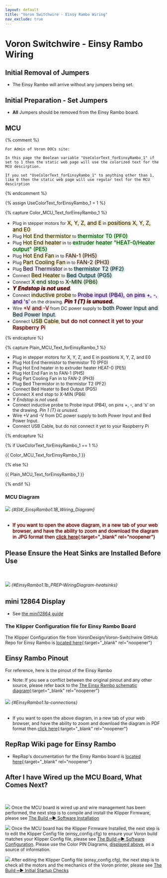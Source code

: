 ```yaml
---
layout: default
title: "Voron Switchwire - Einsy Rambo Wiring"
nav_exclude: true
---
```

<div>

<!--
To be able to supply the Voron user and Voron Helper staff with an easy access LINK for all diagrams, I tested
a couple of different methods.  I found one method that allowed the user to left-click on the diagram
and it would open the diagram up in the web browser. I choose to not use this method because ther would be
a lot of Voron users who probably would activate this by accident and then not beable to get themselves back.

The method I choose was one that will display the LINK symbol to the left of the diagram and without adding
any title text. I ended up using header 6 with a blank title and then I use a Kramdown Syntax for specifying
a Header ID.

If I use the GFM Parser for creating a header anchor with an empty title the static web page produced
DOES NOT show the LINK symbol to the left of the diagram. The Link is setup but only I can use it in the 
web page code. An outside Voron Helper could not access the Link Address.  The GFM Parser syntax for "header anchors" forces you to use a text in the title.  If you use a title text then the LINK symbol will be generated.

But with further reading I found that Kramdown Parser does allow a "title text of empty" which produces the LINK symbol to the left of the diagram and generates the LINK address that Voron Users and Voron Helpers can access by right-clicking on the LINK symbol. The documentation for this can be found at https://kramdown.gettalong.org/syntax.html#headers ; look for "Specifying a Header ID"
-->

</div>

# Voron Switchwire - Einsy Rambo Wiring

## Initial Removal of Jumpers

* The Einsy Rambo will arrive without any jumpers being set.

## Initial Preparation - Set Jumpers

* **All** Jumpers should be removed from the Einsy Rambo board.

## MCU

{% comment %}

    For Admin of Voron DOCs site:

    In this page the Boolean variable "UseColorText_forEinsyRambo_1" if set to 1 then the static web page will use the colorized text for the MCU descirption.

    If you set "UseColorText_forEinsyRambo_1" to anything other than 1, like 0 then the static web page will use regular text for the MCU descirption

{% endcomment %}

{% assign UseColorText_forEinsyRambo_1 = 1 %}

{% capture Color_MCU_Text_forEinsyRambo_1 %}

* Plug in stepper motors for <span style="text-shadow: 2px 2px 5px #cc9900; font-size: 125%;">X, Y, Z, and E</span> in <span style="text-shadow: 2px 2px 5px #cc9900; font-size: 125%;">positions X, Y, Z, and E0</span>
* Plug <span style="text-shadow: 2px 2px 5px #dcc623; font-size: 125%;">Hot End thermistor</span> to <span style="text-shadow: 2px 2px 5px #00ff00; font-size: 125%;">thermistor T0 (PF0)</span>
* Plug <span style="text-shadow: 2px 2px 5px #cc9900; font-size: 125%;">Hot End heater</span> in to <span style="text-shadow: 2px 2px 5px #00ff01; font-size: 125%;">extruder heater "HEAT-0/Heater output" (PE5)</span>
* Plug <span style="text-shadow: 2px 2px 5px #cc9900; font-size: 125%;">Hot End Fan</span> in to <span style="text-shadow: 2px 2px 5px #b8754b; font-size: 125%;">FAN-1 (PH5)</span>
* Plug <span style="text-shadow: 2px 2px 5px #cc9900; font-size: 125%;">Part Cooling Fan</span> in to <span style="text-shadow: 2px 2px 5px #b8754b; font-size: 125%;">FAN-2 (PH3)</span>
* Plug <span style="text-shadow: 2px 2px 5px #a286c0; font-size: 125%;">Bed Thermistor</span> in to <span style="text-shadow: 2px 2px 5px #0c7b84; font-size: 125%;">thermistor T2 (PF2)</span>
* Connect <span style="text-shadow: 2px 2px 5px #cc9900; font-size: 125%;">Bed Heater</span> to <span style="text-shadow: 2px 2px 5px #0e7a86; font-size: 125%;">Bed Output (PG5)</span>
* Connect <span style="text-shadow: 2px 2px 5px #58b946; font-size: 125%;">X end stop</span> to <span style="text-shadow: 2px 2px 5px #58b946; font-size: 125%;">X-MIN (PB6)</span>
* **_<span style="text-shadow: 0 0 3px #FF0000; font-size: 125%;">Y Endstop is not used</span>._**
* Connect <span style="text-shadow: 2px 2px 5px #cc9900; font-size: 125%;">inductive probe</span> to <span style="text-shadow: 2px 2px 5px #710aef; font-size: 125%;">Probe input (PB4), on pins +, -, and 's'</span> on the drawing.  **_<span style="text-shadow: 0 0 3px #FF0000; font-size: 125%;">Pin 1 (T) is unused.</span>_**
* Wire <span style="text-shadow: 2px 2px 5px red; font-size: 125%;">+V and -V</span> from DC power supply to <span style="text-shadow: 2px 2px 5px #4c959c; font-size: 125%;">both Power Input and Bed Power Input</span>.
* Connect <span style="text-shadow: 2px 2px 5px #cc9900; font-size: 125%;">USB Cable</span>, <span style="text-shadow: 0 0 3px #FF0000; font-size: 125%;">but do not connect it yet to your Raspberry Pi</span>

{% endcapture %}

{% capture Plain_MCU_Text_forEinsyRambo_1 %}

* Plug in stepper motors for X, Y, Z, and E in positions X, Y, Z, and E0
* Plug Hot End thermistor to thermistor T0 (PF0)
* Plug Hot End heater in to extruder heater HEAT-0 (PE5)
* Plug Hot End Fan in to FAN-1 (PH5)
* Plug Part Cooling Fan in to FAN-2 (PH3)
* Plug Bed Thermistor in to thermistor T2 (PF2)
* Connect Bed Heater to Bed Output (PG5)
* Connect X end stop to X-MIN (PB6)
* _Y Endstop is not used._
* Connect inductive probe to Probe input (PB4), on pins +, -, and 's' on the drawing.  _Pin 1 (T) is unused._
* Wire +V and -V from DC power supply to both Power Input and Bed Power Input.
* Connect USB Cable, but do not connect it yet to your Raspberry Pi

{% endcapture %}

{% if UseColorText_forEinsyRambo_1 == 1 %}

{{ Color_MCU_Text_forEinsyRambo_1 }}

{% else %}

{{ Plain_MCU_Text_forEinsyRambo_1 }}

{% endif %}

### MCU Diagram

###### ![](./images/SW_EinsyRambo1.1B_Wiring_Diagram_150.jpg) {#SW_EinsyRambo1.1B_Wiring_Diagram}

* <span style="text-shadow: 0 0 3px #FF0000; font-size: 110%;">If you want to open the above diagram, in a new tab of your web browser, and have the ability to zoom and download the diagram in JPG format then [click here](./images/SW_EinsyRambo1.1B_Wiring_Diagram_150.jpg){:target="_blank" rel="noopener"}</span>

## Please Ensure the Heat Sinks are Installed Before Use
<span> <br> </span>

###### ![](./images/EinsyRambo1.1b_PREP-WiringDiagram-heatsinks_150.png) {#EinsyRambo1.1b_PREP-WiringDiagram-heatsinks}

## mini 12864 Display

* See [the mini12864 guide](./mini12864_klipper_guide.md)

### The Klipper Configuration file for Einsy Rambo Board

The Klipper Configuration file from VoronDesign/Voron-Switchwire GitHub Repo for Einsy Rambo is [located here](https://github.com/VoronDesign/Voron-Switchwire/blob/master/Firmware/einsy_config.cfg){:target="_blank" rel="noopener"}

## Einsy Rambo Pinout

For reference, here is the pinout of the Einsy Rambo

* Note: If you see a conflict between the original pinout and any other source, please refer back to the [The Einsy Rambo schematic diagram](<./images/Schematic Prints_Einsy Rambo_1.1a.PDF>){:target="_blank" rel="noopener"}

###### ![](./images/EinsyRambo1.1a-connections.jpg) {#EinsyRambo1.1a-connections}

* If you want to open the above diagram, in a new tab of your web browser, and have the ability to zoom and download the diagram in PDF format then [click here](<./images/EinsyRambo11_Pinout.pdf>){:target="_blank" rel="noopener"}

## RepRap Wiki page for Einsy Rambo

* RepRap's documentation for the Einsy Rambo board is [located here](https://reprap.org/wiki/EinsyRambo){:target="_blank" rel="noopener"}

## After I have Wired up the MCU Board, What Comes Next?<span> <br> </span>
<span> <br> </span>

![](./images/VoronHex_Number_1_small.png)   Once the MCU board is wired up and wire management has been performed, the next step is to compile and install the Klipper Firmware, please see [The Build ═► Software Installation](../../build/software/index.md#software-installation)

![](./images/VoronHex_Number_2_small.png)   Once the MCU board has the Klipper Firmware Installed, the next step is to edit the Klipper Config file (einsy_config.cfg) to ensure your Voron build matches your Klipper Config file, please see [The Build ═► Software Configuration](../../build/software/configuration.md#software-configuration).  Please use the Color PIN Diagrams, [displayed above](#einsy-rambo-pinout), as a source of information. 

![](./images/VoronHex_Number_3_small.png)   After editing the Klipper Config file (einsy_config.cfg), the next step is to check all the motors and the mechanics of the Voron printer, please see [The Build ═► Initial Startup Checks](../../build/startup/index.md#initial-startup-checks)

